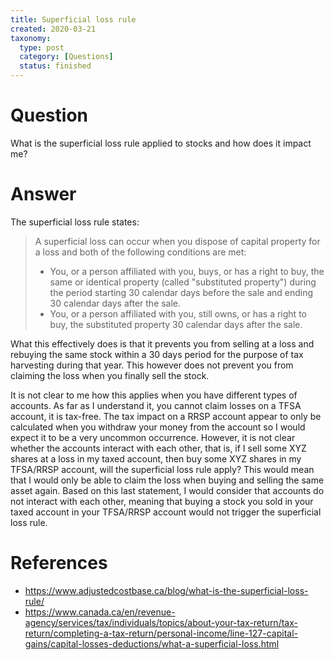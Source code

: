 ```yaml
---
title: Superficial loss rule
created: 2020-03-21
taxonomy:
  type: post
  category: [Questions]
  status: finished
---
```


# Question
What is the superficial loss rule applied to stocks and how does it impact me?

# Answer
The superficial loss rule states:

> A superficial loss can occur when you dispose of capital property for a loss and both of the following conditions are met:
>
> * You, or a person affiliated with you, buys, or has a right to buy, the same or identical property (called "substituted property") during the period starting 30 calendar days before the sale and ending 30 calendar days after the sale.
> * You, or a person affiliated with you, still owns, or has a right to buy, the substituted property 30 calendar days after the sale.

What this effectively does is that it prevents you from selling at a loss and rebuying the same stock within a 30 days period for the purpose of tax harvesting during that year. This however does not prevent you from claiming the loss when you finally sell the stock.

It is not clear to me how this applies when you have different types of accounts. As far as I understand it, you cannot claim losses on a TFSA account, it is tax-free. The tax impact on a RRSP account appear to only be  calculated when you withdraw your money from the account so I would expect it to be a very uncommon occurrence. However, it is not clear whether the accounts interact with each other, that is, if I sell some XYZ shares at a loss in my taxed account, then buy some XYZ shares in my TFSA/RRSP account, will the superficial loss rule apply? This would mean that I would only be able to claim the loss when buying and selling the same asset again. Based on this last statement, I would consider that accounts do not interact with each other, meaning that buying a stock you sold in your taxed account in your TFSA/RRSP account would not trigger the superficial loss rule.

# References
* https://www.adjustedcostbase.ca/blog/what-is-the-superficial-loss-rule/
* https://www.canada.ca/en/revenue-agency/services/tax/individuals/topics/about-your-tax-return/tax-return/completing-a-tax-return/personal-income/line-127-capital-gains/capital-losses-deductions/what-a-superficial-loss.html
